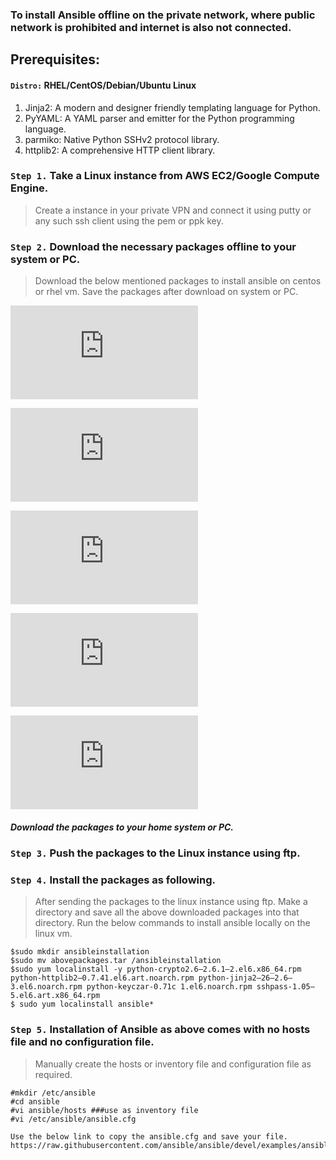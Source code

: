 ### To install Ansible offline on the private network, where public network is prohibited and internet is also not connected.

## Prerequisites:
#### `Distro:` RHEL/CentOS/Debian/Ubuntu Linux

1) Jinja2: A modern and designer friendly templating language for Python.
2) PyYAML: A YAML parser and emitter for the Python programming language.
3) parmiko: Native Python SSHv2 protocol library.
4) httplib2: A comprehensive HTTP client library.

### `Step 1.` Take a Linux instance from AWS EC2/Google Compute Engine.

> Create a instance in your private VPN and connect it using putty or any such ssh client using the pem or ppk key.

### `Step 2.` Download the necessary packages offline to your system or PC.

> Download the below mentioned packages to install ansible on centos or rhel vm. Save the packages after download on system or PC.

![python-crypto](https://www.rpmfind.net/linux/rpm2html/search.php?query=python-crypto)

![python-httplib](https://www.rpmfind.net/linux/rpm2html/search.php?query=python-httplib&submit=Search+...&system=&arch=)

![python-jinja2](https://www.rpmfind.net/linux/rpm2html/search.php?query=python-jinja2&submit=Search+...&system=&arch=)

![python-keyczar](https://www.rpmfind.net/linux/rpm2html/search.php?query=python-keyczar&submit=Search+...&system=&arch=)

![sshpass](https://www.rpmfind.net/linux/rpm2html/search.php?query=sshpass&submit=Search+...&system=&arch=)

##### Download the packages to your home system or PC.

### `Step 3.` Push the packages to the Linux instance using ftp.

### `Step 4.` Install the packages as following.

> After sending the packages to the linux instance using ftp. Make a directory and save all the above downloaded packages into that directory. Run the below commands to install ansible locally on the linux vm.
```
$sudo mkdir ansibleinstallation
$sudo mv abovepackages.tar /ansibleinstallation
$sudo yum localinstall -y python-crypto2.6–2.6.1–2.el6.x86_64.rpm python-httplib2–0.7.41.el6.art.noarch.rpm python-jinja2–26–2.6–3.el6.noarch.rpm python-keyczar-0.71c 1.el6.noarch.rpm sshpass-1.05–5.el6.art.x86_64.rpm
$ sudo yum localinstall ansible*
```

### `Step 5.` Installation of Ansible as above comes with no hosts file and no configuration file.

> Manually create the hosts or inventory file and configuration file as required.

```
#mkdir /etc/ansible
#cd ansible
#vi ansible/hosts ###use as inventory file
#vi /etc/ansible/ansible.cfg

Use the below link to copy the ansible.cfg and save your file.
https://raw.githubusercontent.com/ansible/ansible/devel/examples/ansible.cfg
```
